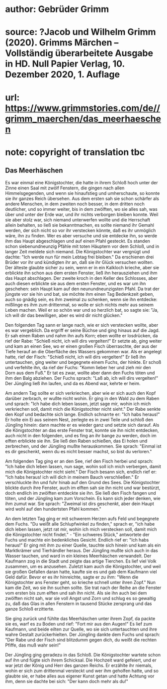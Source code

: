 # author: Gebrüder Grimm
# source: ?Jacob und Wilhelm Grimm (2020). Grimms Märchen – Vollständig überarbeitete Ausgabe in HD. Null Papier Verlag, 10. Dezember 2020, 1. Auflage
# url: https://www.grimmstories.com/de//grimm_maerchen/das_meerhaeschen
# note: copyright of translation tbc

## Das Meerhäschen 

Es war einmal eine Königstochter, die hatte in ihrem Schloß hoch unter
der Zinne einen Saal mit zwölf Fenstern, die gingen nach allen
Himmelsgegenden, und wenn sie hinaufstieg und umherschaute, so konnte
sie ihr ganzes Reich übersehen. Aus dem ersten sah sie schon schärfer
als andere Menschen, in dem zweiten noch besser, in dem dritten noch
deutlicher, und so immer weiter, bis in dem zwölften, wo sie alles sah,
was über und unter der Erde war, und ihr nichts verborgen bleiben
konnte. Weil sie aber stolz war, sich niemand unterwerfen wollte und die
Herrschaft allein behalten, so ließ sie bekanntmachen, es sollte niemand
ihr Gemahl werden, der sich nicht so vor ihr verstecken könnte, daß es
ihr unmöglich wäre, ihn zu finden. Wer es aber versuche und sie entdecke
ihn, so werde ihm das Haupt abgeschlagen und auf einen Pfahl gesteckt.
Es standen schon siebenundneunzig Pfähle mit toten Häuptern vor dem
Schloß, und in langer Zeit meldete sich niemand. Die Königstochter war
vergnügt und dachte: "Ich werde nun für mein Lebtag frei bleiben." Da
erschienen drei Brüder vor ihr und kündigten ihr an, daß sie ihr Glück
versuchen wollten. Der älteste glaubte sicher zu sein, wenn er in ein
Kalkloch krieche, aber sie erblickte ihn schon aus dem ersten Fenster,
ließ ihn herausziehen und ihm das Haupt abschlagen. Der zweite kroch in
den Keller des Schlosses, aber auch diesen erblickte sie aus dem ersten
Fenster, und es war um ihn geschehen: sein Haupt kam auf den
neunundneunzigsten Pfahl. Da trat der jüngste vor sie hin und bat, sie
möchte ihm einen Tag Bedenkzeit geben, auch so gnädig sein, es ihm
zweimal zu schenken, wenn sie ihn entdecke: mißlinge es ihm zum
drittenmal, so wolle er sich nichts mehr aus seinem Leben machen. Weil
er so schön war und so herzlich bat, so sagte sie: "Ja, ich will dir
das bewilligen, aber es wird dir nicht glücken."

Den folgenden Tag sann er lange nach, wie er sich verstecken wollte,
aber es war vergeblich. Da ergriff er seine Büchse und ging hinaus auf
die Jagd. Er sah einen Raben und nahm ihn aufs Korn; eben wollte er
losdrücken, da rief der Rabe: "Schieß nicht, ich will dirs vergelten!"
Er setzte ab, ging weiter und kam an einen See, wo er einen großen Fisch
überraschte, der aus der Tiefe herauf an die Oberfläche des Wassers
gekommen war. Als er angelegt hatte, rief der Fisch: "Schieß nicht, ich
will dirs vergelten!" Er ließ ihn untertauchen, ging weiter und
begegnete einem Fuchs, der hinkte. Er schoß und verfehlte ihn, da rief
der Fuchs: "Komm lieber her und zieh mir den Dorn aus dem Fuß." Er tat
es zwar, wollte aber dann den Fuchs töten und ihm den Balg abziehen. Der
Fuchs sprach: "Laß ab, ich will dirs vergelten!" Der Jüngling ließ ihn
laufen, und da es Abend war, kehrte er heim.

Am andern Tag sollte er sich verkriechen, aber wie er sich auch den Kopf
darüber zerbrach, er wußte nicht wohin. Er ging in den Wald zu dem Raben
und sprach: "Ich habe dich leben lassen, jetzt sage mir, wohin ich mich
verkriechen soll, damit mich die Königstochter nicht sieht." Der Rabe
senkte den Kopf und bedachte sich lange. Endlich schnarrte er: "Ich
habs heraus!" Er holte ein Ei aus seinem Nest, zerlegte es in zwei
Teile und schloß den Jüngling hinein: dann machte er es wieder ganz und
setzte sich darauf. Als die Königstochter an das erste Fenster trat,
konnte sie ihn nicht entdecken, auch nicht in den folgenden, und es fing
an ihr bange zu werden, doch im elften erblickte sie ihn. Sie ließ den
Raben schießen, das Ei holen und zerbrechen, und der Jüngling mußte
herauskommen. Sie sprach: "Einmal ist es dir geschenkt, wenn du es
nicht besser machst, so bist du verloren."

Am folgenden Tag ging er an den See, rief den Fisch herbei und sprach:
"Ich habe dich leben lassen, nun sage, wohin soll ich mich verbergen,
damit mich die Königstochter nicht sieht." Der Fisch besann sich,
endlich rief er: "Ich habs heraus! ich will dich in meinem Bauch
verschließen." Er verschluckte ihn und fuhr hinab auf den Grund des
Sees. Die Königstochter blickte durch ihre Fenster, auch im elften sah
sie ihn nicht und war bestürzt, doch endlich im zwölften entdeckte sie
ihn. Sie ließ den Fisch fangen und töten, und der Jüngling kam zum
Vorschein. Es kann sich jeder denken, wie ihm zumut war. Sie sprach:
"Zweimal ist dirs geschenkt, aber dein Haupt wird wohl auf den
hundertsten Pfahl kommen."

An dem letzten Tag ging er mit schwerem Herzen aufs Feld und begegnete
dem Fuchs. "Du weißt alle Schlupfwinkel zu finden," sprach er, "ich
habe dich leben lassen, jetzt rat mir, wohin ich mich verstecken soll,
damit mich die Königstochter nicht findet." - "Ein schweres Stück,"
antwortete der Fuchs und machte ein bedenkliches Gesicht. Endlich rief
er: "Ich habs heraus!" Er ging mit ihm zu einer Quelle, tauchte sich
hinein und kam als ein Marktkrämer und Tierhändler heraus. Der Jüngling
mußte sich auch in das Wasser tauchen, und ward in ein kleines
Meerhäschen verwandelt. Der Kaufmann zog in die Stadt und zeigte das
artige Tierchen. Es lief viel Volk zusammen, um es anzusehen. Zuletzt
kam auch die Königstochter, und weil sie großen Gefallen daran hatte,
kaufte sie es und gab dem Kaufmann viel Geld dafür. Bevor er es ihr
hinreichte, sagte er zu ihm: "Wenn die Königstochter ans Fenster geht,
so krieche schnell unter ihren Zopf." Nun kam die Zeit, wo sie ihn
suchen sollte. Sie trat nach der Reihe an die Fenster vom ersten bis zum
elften und sah ihn nicht. Als sie ihn auch bei dem zwölften nicht sah,
war sie voll Angst und Zorn und schlug es so gewaltig zu, daß das Glas
in allen Fenstern in tausend Stücke zersprang und das ganze Schloß
erzitterte.

Sie ging zurück und fühlte das Meerhäschen unter ihrem Zopf, da packte
sie es, warf es zu Boden und rief: "Fort mir aus den Augen!" Es lief
zum Kaufmann, und beide eilten zur Quelle, wo sie sich untertauchten und
ihre wahre Gestalt zurückerhielten. Der Jüngling dankte dem Fuchs und
sprach: "Der Rabe und der Fisch sind blitzdumm gegen dich, du weißt die
rechten Pfiffe, das muß wahr sein!"

Der Jüngling ging geradezu in das Schloß. Die Königstochter wartete
schon auf ihn und fügte sich ihrem Schicksal. Die Hochzeit ward
gefeiert, und er war jetzt der König und Herr des ganzen Reichs. Er
erzählte ihr niemals, wohin er sich zum drittenmal versteckt und wer ihm
geholfen hatte, und so glaubte sie, er habe alles aus eigener Kunst
getan und hatte Achtung vor ihm, denn sie dachte bei sich: "Der kann
doch mehr als du!"
